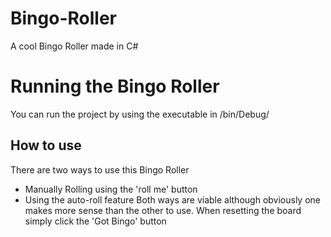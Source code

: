 # Bingo-Roller
A cool Bingo Roller made in C#

# Running the Bingo Roller
You can run the project by using the executable in /bin/Debug/

## How to use
There are two ways to use this Bingo Roller
  - Manually Rolling using the 'roll me' button
  - Using the auto-roll feature
Both ways are viable although obviously one makes more sense than the other to use. When resetting the board simply click the 'Got Bingo' button
